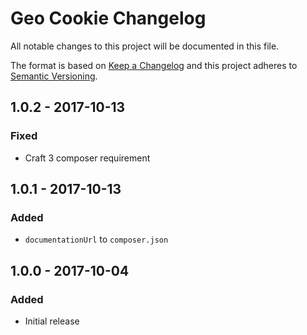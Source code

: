 # Geo Cookie Changelog

All notable changes to this project will be documented in this file.

The format is based on [Keep a Changelog](http://keepachangelog.com/) and this project adheres to [Semantic Versioning](http://semver.org/).

## 1.0.2 - 2017-10-13
### Fixed
- Craft 3 composer requirement

## 1.0.1 - 2017-10-13
### Added
- `documentationUrl` to `composer.json`

## 1.0.0 - 2017-10-04
### Added
- Initial release
